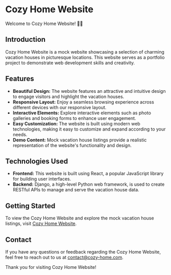 # Cozy Home Website

Welcome to Cozy Home Website! 🏡✨

## Introduction

Cozy Home Website is a mock website showcasing a selection of charming vacation houses in picturesque locations. This website serves as a portfolio project to demonstrate web development skills and creativity.

## Features

- **Beautiful Design:** The website features an attractive and intuitive design to engage visitors and highlight the vacation houses.
- **Responsive Layout:** Enjoy a seamless browsing experience across different devices with our responsive layout.
- **Interactive Elements:** Explore interactive elements such as photo galleries and booking forms to enhance user engagement.
- **Easy Customization:** The website is built using modern web technologies, making it easy to customize and expand according to your needs.
- **Demo Content:** Mock vacation house listings provide a realistic representation of the website's functionality and design.

## Technologies Used

- **Frontend:** This website is built using React, a popular JavaScript library for building user interfaces.
- **Backend:** Django, a high-level Python web framework, is used to create RESTful APIs to manage and serve the vacation house data.

## Getting Started

To view the Cozy Home Website and explore the mock vacation house listings, visit [Cozy Home Website](https://cozy-home-3031533847cc.herokuapp.com/).

## Contact

If you have any questions or feedback regarding the Cozy Home Website, feel free to reach out to us at [contact@cozy-home.com](mailto:cj.yourjourney@gmail.com).

Thank you for visiting Cozy Home Website!

